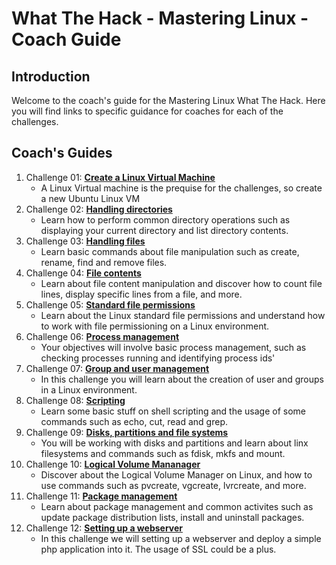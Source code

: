 # What The Hack - Mastering Linux - Coach Guide

## Introduction
Welcome to the coach's guide for the Mastering Linux What The Hack. Here you will find links to specific guidance for coaches for each of the challenges.

## Coach's Guides
1. Challenge 01: **[Create a Linux Virtual Machine](./Coach/Challenge-01.md)**
	 - A Linux Virtual machine is the prequise for the challenges, so create a new Ubuntu Linux VM
1. Challenge 02: **[Handling directories](Student/Challenge-02.md)**
	 - Learn how to perform common directory operations such as displaying your current directory and list directory contents.
1. Challenge 03: **[Handling files](Student/Challenge-03.md)**
	 - Learn basic commands about file manipulation such as create, rename, find and remove files.
1. Challenge 04: **[File contents](Student/Challenge-04.md)**
	 - Learn about file content manipulation and discover how to count file lines, display specific lines from a file, and more.
1. Challenge 05: **[Standard file permissions](Student/Challenge-05.md)**
	 - Learn about the Linux standard file permissions and understand how to work with file permissioning on a Linux environment.
1. Challenge 06: **[Process management](Student/Challenge-06.md)**
	 - Your objectives will involve basic process management, such as checking processes running and identifying process ids' 
1. Challenge 07: **[Group and user management](Student/Challenge-07.md)**
	 - In this challenge you will learn about the creation of user and groups in a Linux environment.
1. Challenge 08: **[Scripting](Student/Challenge-08.md)**
	 - Learn some basic stuff on shell scripting and the usage of some commands such as echo, cut, read and grep.
1. Challenge 09: **[Disks, partitions and file systems](Student/Challenge-09.md)**
	 - You will be working with disks and partitions and learn about linx filesystems and commands such as fdisk, mkfs and mount.
1. Challenge 10: **[Logical Volume Mananager](Student/Challenge-10.md)**
	 - Discover about the Logical Volume Manager on Linux, and how to use commands such as pvcreate, vgcreate, lvrcreate, and more.
1. Challenge 11: **[Package management](Student/Challenge-11.md)**
	 - Learn about package management and common activites such as update package distribution lists, install and uninstall packages.
1. Challenge 12: **[Setting up a webserver](Student/Challenge-12.md)**
	 - In this challenge we will setting up a webserver and deploy a simple php application into it. The usage of SSL could be a plus.
